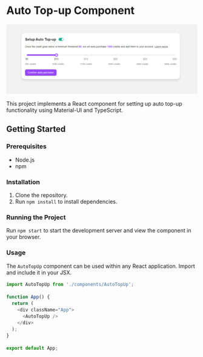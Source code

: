 # Auto Top-up Component

![alt text](image.png)

This project implements a React component for setting up auto top-up functionality using Material-UI and TypeScript.

## Getting Started

### Prerequisites

- Node.js
- npm

### Installation

1. Clone the repository.
2. Run `npm install` to install dependencies.

### Running the Project

Run `npm start` to start the development server and view the component in your browser.

### Usage

The `AutoTopUp` component can be used within any React application. Import and include it in your JSX.

```typescript
import AutoTopUp from './components/AutoTopUp';

function App() {
  return (
    <div className="App">
      <AutoTopUp />
    </div>
  );
}

export default App;